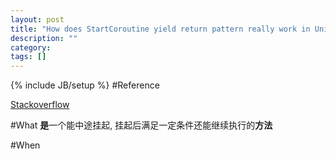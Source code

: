 ```yaml
---
layout: post
title: "How does StartCoroutine yield return pattern really work in Unity"
description: ""
category: 
tags: []
---
```

{% include JB/setup %}
#Reference

[Stackoverflow](http://stackoverflow.com/questions/12932306/how-does-startcoroutine-yield-return-pattern-really-work-in-unity)

#What
**是**一个能中途挂起, 挂起后满足一定条件还能继续执行的**方法**

#When

